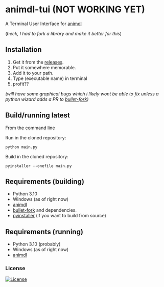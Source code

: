 # animdl-tui (NOT WORKING YET)

A Terminal User Interface for [animdl](https://github.com/justfoolingaround/animdl)

(_heck, I had to fork a library and make it better for this_)

## Installation

1. Get it from the [releases](https://github.com/H4rldev/animdl-tui/releases).
2. Put it somewhere memorable.
3. Add it to your path.
4. Type (executable name) in terminal
5. profit??

_(will have some graphical bugs which i likely wont be able to fix unless a python wizard adds a PR to [bullet-fork](https://github.com/h4rldev/bullet-fork))_

## Build/running latest

From the command line

Run in the cloned repository:

`python main.py`

Build in the cloned repository:

`pyinstaller --onefile main.py`

## Requirements (building)

- Python 3.10
- Windows (as of right now)
- [animdl](https://github.com/justfoolingaround/animdl)
- [bullet-fork](https://github.com/H4rldev/bullet-fork) and dependencies.
- [pyinstaller](https://pyinstaller.org/en/stable/) (if you want to build from source)

## Requirements (running)

- Python 3.10 (probably)
- Windows (as of right now)
- [animdl](https://github.com/justfoolingaround/animdl)

### License

[![License](https://img.shields.io/github/license/h4rldev/animdl-tui?style=flat-square)](https://github.com/H4rldev/animdl-tui/blob/main/LICENSE)
